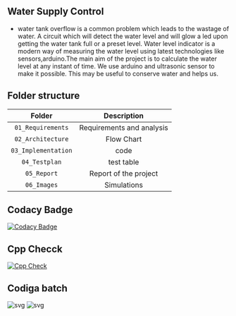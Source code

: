 ## Water Supply Control

- water tank overflow is a common problem which leads to the wastage of water. A circuit which will detect the water level and will glow a led upon getting the water tank full or a preset level. Water level indicator is a modern way of measuring the water level using latest technologies like sensors,arduino.The main aim of the project is to calculate the water level at any instant of time. We use arduino and ultrasonic sensor to make it possible. This may be useful to conserve water and helps us.

## Folder structure

| Folder | Description |
| :---: | :---: |
| `01_Requirements` | Requirements and analysis |
| `02_Architecture` | Flow Chart |
| `03_Implementation` | code |
| `04_Testplan` | test table |
| `05_Report` | Report of the project |
| `06_Images` |  Simulations |

## Codacy Badge
[![Codacy Badge](https://app.codacy.com/project/badge/Grade/dc3443423824498ea3aa0c7dd4ecb4fb)](https://www.codacy.com/gh/VaishnaviBorikar/M2-EmbSys/dashboard?utm_source=github.com&amp;utm_medium=referral&amp;utm_content=VaishnaviBorikar/M2-EmbSys&amp;utm_campaign=Badge_Grade)
## Cpp Checck
[![Cpp Check](https://github.com/VaishnaviBorikar/M2-EmbSys/actions/workflows/c-cpp.yml/badge.svg)](https://github.com/VaishnaviBorikar/M2-EmbSys/actions/workflows/c-cpp.yml)
## Codiga batch
![svg](https://user-images.githubusercontent.com/98817420/157242758-90d2f5d0-f4c3-4c30-b6cf-04095e416c58.svg)
![svg](https://user-images.githubusercontent.com/98817420/157242768-61c92894-7bcf-4028-bac6-5e11c4d3f96c.svg)

